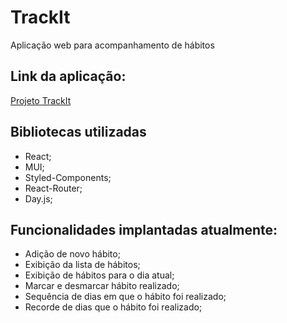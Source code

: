 # TrackIt
Aplicação web para acompanhamento de hábitos

## Link da aplicação:

[Projeto TrackIt](https://track-it-zeta-ruby.vercel.app/)


## Bibliotecas utilizadas
- React;
- MUI;
- Styled-Components;
- React-Router;
- Day.js;

## Funcionalidades implantadas atualmente:
- Adição de novo hábito;
- Exibição da lista de hábitos;
- Exibição de hábitos para o dia atual;
- Marcar e desmarcar hábito realizado;
- Sequência de dias em que o hábito foi realizado;
- Recorde de dias que o hábito foi realizado;
